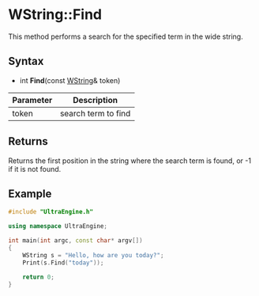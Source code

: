 # WString::Find #
This method performs a search for the specified term in the wide string.

## Syntax ##
- int **Find**(const [WString](WString.md)& token)

| Parameter | Description |
| --- | --- |
| token | search term to find |

## Returns ##
Returns the first position in the string where the search term is found, or -1 if it is not found.

## Example

```c++
#include "UltraEngine.h"

using namespace UltraEngine;

int main(int argc, const char* argv[])
{
    WString s = "Hello, how are you today?";
    Print(s.Find("today"));

    return 0;
}
```

